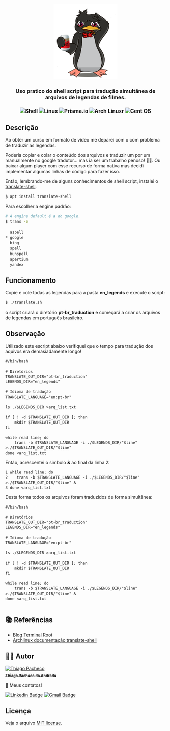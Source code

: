 <p align="center">
  <a href="#" target="blank"><img src=".images/linux.png" width="200" alt="Crazy Linux" /></a>
</p>

  <H3 align="center"> Uso pratico do shell script para tradução simultânea de arquivos de legendas de filmes.
    <H3 align="center">
<img src="https://img.shields.io/badge/shell_script-%23121011.svg?style=for-the-badge&logo=gnu-bash&logoColor=white" alt="Shell" />

<img src="https://img.shields.io/badge/Linux-FCC624?style=for-the-badge&logo=linux&logoColor=black" alt="Linux" />

<img src="https://img.shields.io/badge/Debian-D70A53?style=for-the-badge&logo=debian&logoColor=white" alt="Prisma.io" />

<img src="https://img.shields.io/badge/Arch%20Linux-1793D1?logo=arch-linux&logoColor=fff&style=for-the-badge" alt="Arch Linuxr" />

<img src="https://img.shields.io/badge/cent%20os-002260?style=for-the-badge&logo=centos&logoColor=F0F0F0" alt="Cent OS" />

## Descrição

Ao obter um curso em formato de vídeo me deparei com o com problema de traduzir as legendas.

Poderia copiar e colar o conteúdo dos arquivos e traduzir um por um manualmente no google tradutor... mas ia ser um trabalho penoso! 😵‍💫. Ou baixar algum player com esse recurso de forma nativa mas decidi implementar algumas linhas de código para fazer isso.

Então, lembrando-me de alguns conhecimentos de shell script, instalei o [translate-shell](https://man.archlinux.org/man/community/translate-shell/trans.1.en).

```bash
$ apt install translate-shell
```

Para escolher a engine padrão:

```bash
# A engine default é a do google.
$ trans -S

  aspell
* google
  bing
  spell
  hunspell
  apertium
  yandex
```

## Funcionamento

Copie e cole todas as legendas para a pasta <strong>en_legends</strong> e execute o script:

```bash
$ ./translate.sh
```

o script criará o diretório <strong>pt-br_traduction</strong> e começará a criar os arquivos de legendas em português brasileiro.

## Observação

Utilizado este escript abaixo verifiquei que o tempo para tradução dos aquivos era demasiadamente longo!

```shell
#/bin/bash

# Diretórios
TRANSLATE_OUT_DIR="pt-br_traduction"
LEGENDS_DIR="en_legends"

# Idioma de tradução
TRANSLATE_LANGUAGE="en:pt-br"

ls ./$LEGENDS_DIR >arq_list.txt

if [ ! -d $TRANSLATE_OUT_DIR ]; then
    mkdir $TRANSLATE_OUT_DIR
fi

while read line; do
    trans -b $TRANSLATE_LANGUAGE -i ./$LEGENDS_DIR/"$line" >./$TRANSLATE_OUT_DIR/"$line"
done <arq_list.txt
```

Então, acrescentei o simbolo <strong>&</strong> ao final da linha 2:

```shell
1 while read line; do
2    trans -b $TRANSLATE_LANGUAGE -i ./$LEGENDS_DIR/"$line" >./$TRANSLATE_OUT_DIR/"$line" &
3 done <arq_list.txt
```

Desta forma todos os arquivos foram traduzidos de forma simultânea:

```shell
#/bin/bash

# Diretórios
TRANSLATE_OUT_DIR="pt-br_traduction"
LEGENDS_DIR="en_legends"

# Idioma de tradução
TRANSLATE_LANGUAGE="en:pt-br"

ls ./$LEGENDS_DIR >arq_list.txt

if [ ! -d $TRANSLATE_OUT_DIR ]; then
    mkdir $TRANSLATE_OUT_DIR
fi

while read line; do
    trans -b $TRANSLATE_LANGUAGE -i ./$LEGENDS_DIR/"$line" >./$TRANSLATE_OUT_DIR/"$line" &
done <arq_list.txt


```

## **📚 Referências**

- [Blog Terminal Root](https://terminalroot.com.br/2019/10/traduza-rapidamente-textos-via-linha-de-comando.html)
- [Archlinux documentação translate-shell ](https://man.archlinux.org/man/community/translate-shell/trans.1.en)

## **👨‍🚀 Autor**

<a href="https://github.com/tpaphysics">
<img alt="Thiago Pacheco" src="https://images.weserv.nl/?url=avatars.githubusercontent.com/u/46402647?v=4?v=4&h=300&w=300&fit=cover&mask=circle&maxage=7d" width="100px"/>
  <br />
  <sub>
    <b>Thiago Pacheco de Andrade</b>
  </sub>
</a>
<br />

👋 Meus contatos!

[![Linkedin Badge](https://img.shields.io/badge/-LinkedIn-blue?style=for-the-badge&logo=Linkedin&logoColor=white&link=https://www.linkedin.com/in/thiago-pacheco-200a1a86/)](https://www.linkedin.com/in/thiago-pacheco-200a1a86/)
[![Gmail Badge](https://img.shields.io/badge/-Gmail-c14438?style=for-the-badge&logo=Gmail&logoColor=white&link=mailto:physics.posgrad.@gmail.com)](mailto:physics.posgrad.@gmail.com)

## Licença

Veja o arquivo [MIT license](LICENSE.md).
